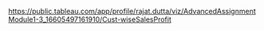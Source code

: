 https://public.tableau.com/app/profile/rajat.dutta/viz/AdvancedAssignmentModule1-3_16605497161910/Cust-wiseSalesProfit
